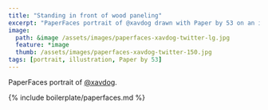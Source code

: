 ```yaml
---
title: "Standing in front of wood paneling"
excerpt: "PaperFaces portrait of @xavdog drawn with Paper by 53 on an iPad."
image: 
  path: &image /assets/images/paperfaces-xavdog-twitter-lg.jpg 
  feature: *image
  thumb: /assets/images/paperfaces-xavdog-twitter-150.jpg
tags: [portrait, illustration, Paper by 53]
---
```


PaperFaces portrait of [@xavdog](http://twitter.com/xavdog).

{% include boilerplate/paperfaces.md %}